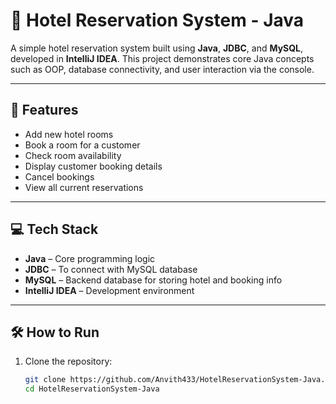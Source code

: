 # 🏨 Hotel Reservation System - Java

A simple hotel reservation system built using **Java**, **JDBC**, and **MySQL**, developed in **IntelliJ IDEA**. This project demonstrates core Java concepts such as OOP, database connectivity, and user interaction via the console.

---

## 📌 Features

- Add new hotel rooms
- Book a room for a customer
- Check room availability
- Display customer booking details
- Cancel bookings
- View all current reservations

---

## 💻 Tech Stack

- **Java** – Core programming logic
- **JDBC** – To connect with MySQL database
- **MySQL** – Backend database for storing hotel and booking info
- **IntelliJ IDEA** – Development environment

---

## 🛠️ How to Run

1. Clone the repository:
   ```bash
   git clone https://github.com/Anvith433/HotelReservationSystem-Java.git
   cd HotelReservationSystem-Java

